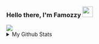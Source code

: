 ### Hello there, I'm Famozzy <img src="https://user-images.githubusercontent.com/1303154/88677602-1635ba80-d120-11ea-84d8-d263ba5fc3c0.gif" height="28" />

<img src="https://discord.c99.nl/widget/theme-1/391529430343745542.png" />

<details>
  <summary>My Github Stats</summary><br/>
  <p align="center">
    <a href="https://github.com/Famozzy">
      <img src="https://github-readme-stats-eight-theta.vercel.app/api?username=a&show_icons=true&theme=dark&include_all_commits=true&count_private=true&icon_color=FFFFFF&bg_color=000000" />
      <img src="https://github-readme-stats-eight-theta.vercel.app/api/top-langs/?username=Famozzy&layout=compact&langs_count=10&theme=dark&bg_color=000000" />
    <a/>
  </p>
</details>
